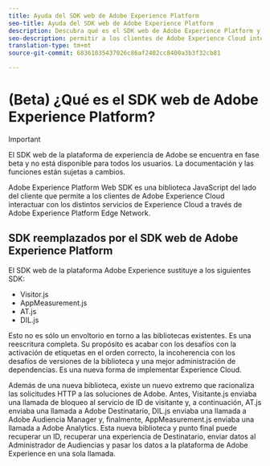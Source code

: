 ```yaml
---
title: Ayuda del SDK web de Adobe Experience Platform
seo-title: Ayuda del SDK web de Adobe Experience Platform
description: Descubra qué es el SDK web de Adobe Experience Platform y cómo se puede utilizar.
seo-description: permitir a los clientes de Adobe Experience Cloud interactuar con los distintos servicios de Experience Cloud
translation-type: tm+mt
source-git-commit: 68361835437026c86af2402cc8400a3b3f32cb81

---
```



# (Beta) ¿Qué es el SDK web de Adobe Experience Platform?

>[!IMPORTANT]
>
>El SDK web de la plataforma de experiencia de Adobe se encuentra en fase beta y no está disponible para todos los usuarios. La documentación y las funciones están sujetas a cambios.

Adobe Experience Platform Web SDK es una biblioteca JavaScript del lado del cliente que permite a los clientes de Adobe Experience Cloud interactuar con los distintos servicios de Experience Cloud a través de Adobe Experience Platform Edge Network.

## SDK reemplazados por el SDK web de Adobe Experience Platform

El SDK web de la plataforma Adobe Experience sustituye a los siguientes SDK:

* Visitor.js
* AppMeasurement.js
* AT.js
* DIL.js

Esto no es sólo un envoltorio en torno a las bibliotecas existentes. Es una reescritura completa. Su propósito es acabar con los desafíos con la activación de etiquetas en el orden correcto, la incoherencia con los desafíos de versiones de la biblioteca y una mejor administración de dependencias. Es una nueva forma de implementar Experience Cloud.

Además de una nueva biblioteca, existe un nuevo extremo que racionaliza las solicitudes HTTP a las soluciones de Adobe. Antes, Visitante.js enviaba una llamada de bloqueo al servicio de ID de visitante y, a continuación, AT.js enviaba una llamada a Adobe Destinatario, DIL.js enviaba una llamada a Adobe Audiencia Manager y, finalmente, AppMeasurement.js enviaba una llamada a Adobe Analytics. Esta nueva biblioteca y punto final puede recuperar un ID, recuperar una experiencia de Destinatario, enviar datos al Administrador de Audiencias y pasar los datos a la plataforma de Adobe Experience en una sola llamada.